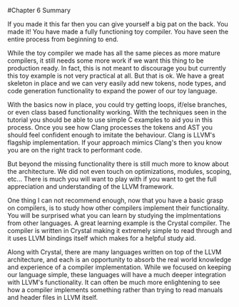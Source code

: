 #Chapter 6 Summary

If you made it this far then you can give yourself a big pat on the back. You made it! You have made a fully functioning toy compiler. You have seen the entire process from beginning to end.

While the toy compiler we made has all the same pieces as more mature compilers, it still needs some more work if we want this thing to be production ready. In fact, this is not meant to discourage you but currently this toy example is not very practical at all. But that is ok. We have a great skeleton in place and we can very easily add new tokens, node types, and code generation functionality to expand the power of our toy language.

With the basics now in place, you could try getting loops, if/else branches, or even class based functionality working. With the techniques seen in the tutorial you should be able to use simple C examples to aid you in this process. Once you see how Clang processes the tokens and AST you should feel confident enough to imitate the behaviour. Clang is LLVM's flagship implementation. If your approach mimics Clang's then you know you are on the right track to performant code.

But beyond the missing functionality there is still much more to know about the architecture. We did not even touch on optimizations, modules, scoping, etc... There is much you will want to play with if you want to get the full appreciation and understanding of the LLVM framework.

One thing I can not recommend enough, now that you have a basic grasp on compilers, is to study how other compilers implement their functionality. You will be surprised what you can learn by studying the implmentations from other languages. A great learning example is the Crystal compiler. The compiler is written in Crystal making it extremely simple to read through and it uses LLVM bindings itself which makes for a helpful study aid.

Along with Crystal, there are many languages written on top of the LLVM architecture, and each is an opportunity to absorb the real world knowledge and experience of a compiler implementation. While we focused on keeping our language simple, these languages will have a much deeper integration with LLVM's functionality. It can often be much more enlightening to see how a compiler implements something rather than trying to read manuals and header files in LLVM itself.